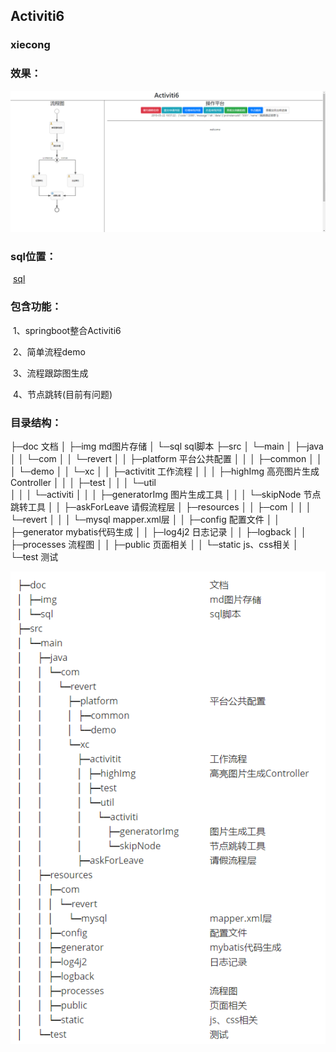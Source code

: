 ## Activiti6

### xiecong

### 效果：

![1558496426371](./doc/img/1558496426371.png)

### sql位置：

​	[sql](./doc/sql)



### 包含功能：

​	1、springboot整合Activiti6

​	2、简单流程demo

​	3、流程跟踪图生成

​	4、节点跳转(目前有问题)



### 目录结构：

├─doc									文档
│  ├─img								md图片存储
│  └─sql									sql脚本
├─src
│  └─main
│      ├─java
│      │  └─com
│      │      └─revert
│      │          ├─platform					平台公共配置
│      │          │  ├─common
│      │          │  └─demo
│      │          └─xc
│      │              ├─activitit					工作流程
│      │              │  ├─highImg				高亮图片生成Controller
│      │              │  ├─test
│      │              │  └─util					
│      │              │      └─activiti
│      │              │          ├─generatorImg		图片生成工具
│      │              │          └─skipNode			节点跳转工具
│      │              ├─askForLeave				请假流程层
│      ├─resources
│      │  ├─com
│      │  │  └─revert
│      │  │      └─mysql						mapper.xml层
│      │  ├─config							配置文件
│      │  ├─generator						mybatis代码生成
│      │  ├─log4j2							日志记录
│      │  ├─logback
│      │  ├─processes						流程图
│      │  ├─public							页面相关
│      │  └─static							js、css相关
│      └─test								测试



![catalog01](./doc/img/catalog01.jpg)